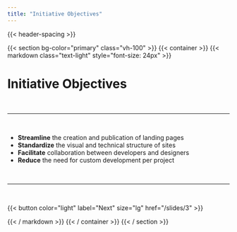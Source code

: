 ```yaml
---
title: "Initiative Objectives"
---
```


{{< header-spacing >}}

{{< section bg-color="primary" class="vh-100" >}}
{{< container >}}
{{< markdown class="text-light" style="font-size: 24px" >}}

# Initiative Objectives

<br>

---

<br>

- **Streamline** the creation and publication of landing pages
- **Standardize** the visual and technical structure of sites
- **Facilitate** collaboration between developers and designers
- **Reduce** the need for custom development per project

<br>

---

<br>

{{< button color="light" label="Next" size="lg" href="/slides/3" >}}

{{< / markdown >}}
{{< / container >}}
{{< / section >}}